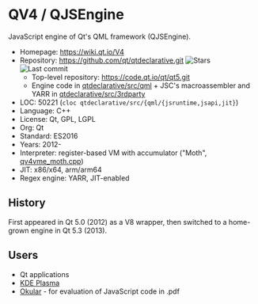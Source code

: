 # QV4 / QJSEngine

JavaScript engine of Qt's QML framework (QJSEngine).

* Homepage:               https://wiki.qt.io/V4
* Repository:             https://github.com/qt/qtdeclarative.git <span class="shields"><img src="https://img.shields.io/github/stars/qt/qtdeclarative?label=&style=flat-square" alt="Stars" title="Stars"><img src="https://img.shields.io/github/last-commit/qt/qtdeclarative?label=&style=flat-square" alt="Last commit" title="Last commit"></span>
  * Top-level repository: https://code.qt.io/qt/qt5.git
  * Engine code in [qtdeclarative/src/qml](https://github.com/qt/qtdeclarative/tree/dev/src/qml) + JSC's macroassembler and YARR in [qtdeclarative/src/3rdparty](https://github.com/qt/qtdeclarative/tree/dev/src/3rdparty)
* LOC:                    50221 (`cloc qtdeclarative/src/{qml/{jsruntime,jsapi,jit}`)
* Language:               C++
* License:                Qt, GPL, LGPL
* Org:                    Qt
* Standard:               ES2016
* Years:                  2012-
* Interpreter:            register-based VM with accumulator ("Moth", [qv4vme_moth.cpp](https://github.com/qt/qtdeclarative/blob/dev/src/qml/jsruntime/qv4vme_moth.cpp))
* JIT:                    x86/x64, arm/arm64
* Regex engine:           YARR, JIT-enabled

## History

First appeared in Qt 5.0 (2012) as a V8 wrapper, then switched to a home-grown engine in Qt 5.3 (2013).

## Users

* Qt applications
* [KDE Plasma](https://develop.kde.org/docs/plasma/scripting/)
* [Okular](https://github.com/KDE/okular) - for evaluation of JavaScript code in .pdf

